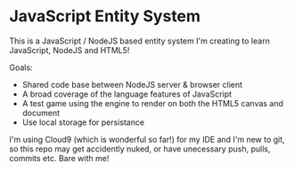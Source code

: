 # JavaScript Entity System

This is a JavaScript / NodeJS based entity system I'm creating to learn JavaScript, NodeJS and HTML5!

Goals:
* Shared code base between NodeJS server & browser client
* A broad coverage of the language features of JavaScript
* A test game using the engine to render on both the HTML5 canvas and document
* Use local storage for persistance

I'm using Cloud9 (which is wonderful so far!) for my IDE and I'm new to git, so this repo may get accidently nuked, or have unecessary push, pulls, commits etc. Bare with me!